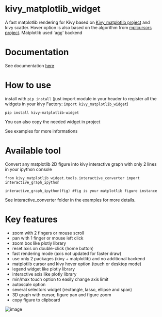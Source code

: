 # kivy_matplotlib_widget
A fast matplotlib rendering for Kivy based on [Kivy_matplotlib project](https://github.com/jeysonmc/kivy_matplotlib) and kivy scatter. Hover option is also based on the algorithm from [mplcursors project](https://github.com/anntzer/mplcursors). Matplotlib used 'agg' backend

# Documentation
See documentation [here](https://mp-007.github.io/kivy_matplotlib_widget/)

# How to use
install with `pip install` (just import module in your header to register all the widgets in your kivy Factory: `import kivy_matplotlib_widget`)
```
pip install kivy-matplotlib-widget
```
You can also copy the needed widget in project

See examples for more informations

# Available tool
Convert any matplotlib 2D figure into kivy interactive graph with only 2 lines in your ipython console
```
from kivy_matplotlib_widget.tools.interactive_converter import interactive_graph_ipython

interactive_graph_ipython(fig) #fig is your matplotlib figure instance
```
See interactive_converter folder in the examples for more details.

# Key features
 - zoom with 2 fingers or mouse scroll
 - pan with 1 finger or mouse left click
 - zoom box like plotly library
 - reset axis on double-click (home button)
 - fast rendering mode (axis not updated for faster draw)
 - use only 2 packages (kivy + matplotlib) and no additional backend
 - matplotlib cursor and kivy hover option (touch or desktop mode)
 - legend widget like plotly library
 - interactive axis like plotly library
 - min/max touch option to easily change axis limit
 - autoscale option
 - several selectors widget (rectangle, lasso, ellipse and span)
 - 3D graph with cursor, figure pan and figure zoom
 - copy figure to clipboard

![image](https://github.com/mp-007/kivy_matplotlib_widget/assets/19823482/7709886e-0891-4fb7-a95d-eee790a6c57c)
